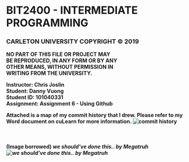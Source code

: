 # BIT2400 - INTERMEDIATE PROGRAMMING  
### CARLETON UNIVERSITY COPYRIGHT © 2019  
<b>NO PART OF THIS FILE OR PROJECT MAY  
BE REPRODUCED, IN ANY FORM OR BY ANY  
OTHER MEANS, WITHOUT PERMISSION IN  
WRITING FROM THE UNIVERSITY.  

<b>Instructor: Chris Joslin  
Student: Danny Vuong  
Student ID: 101040331  
Assignment: Assignment 6 - Using Github  

Attached is a map of my commit history that I drew. Please refer to my Word document on cuLearn for more information.
![commit history](https://cdn.discordapp.com/attachments/575508550265077761/586824961860173844/20190608_033541.jpg)  
\
\
\
(Image borrowed) <i>we should've done this.. by Megatruh
![we should've done this.. by Megatruh](https://i.imgur.com/6KWmiS7.jpg)
